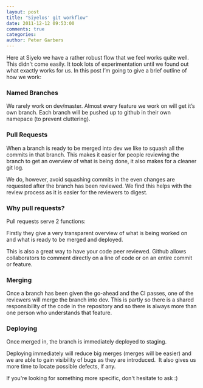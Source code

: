 ```yaml
---
layout: post
title: "Siyelos' git workflow"
date: 2011-12-12 09:53:00
comments: true
categories:
author: Peter Garbers
---
```


Here at Siyelo we have a rather robust flow that we feel works quite well. This didn't come easily. It took lots of experimentation until we found out what exactly works for us. In this post I’m going to give a brief outline of how we work: 

### Named Branches

We rarely work on dev/master. Almost every feature we work on will get it’s own branch. Each branch will be pushed up to github in their own namepace (to prevent cluttering).

### Pull Requests

When a branch is ready to be merged into dev we like to squash all the commits in that branch. This makes it easier for people reviewing the branch to get an overview of what is being done, it also makes for a cleaner git log.

We do, however, avoid squashing commits in the even changes are requested after the branch has been reviewed. We find this helps with the review process as it is easier for the reviewers to digest.

### Why pull requests?

Pull requests serve 2 functions:

Firstly they give a very transparent overview of what is being worked on and what is ready to be merged and deployed.

This is also a great way to have your code peer reviewed. Github allows collaborators to comment directly on a line of code or on an entire commit or feature.

### Merging

Once a branch has been given the go-ahead and the CI passes, one of the reviewers will merge the branch into dev. This is partly so there is a shared responsibility of the code in the repository and so there is always more than one person who understands that feature.

### Deploying

Once merged in, the branch is immediately deployed to staging.

Deploying immediately will reduce big merges (merges will be easier) and we are able to gain visibility of bugs as they are introduced.  It also gives us more time to locate possible defects, if any.

If you're looking for something more specific, don't hesitate to ask :)
